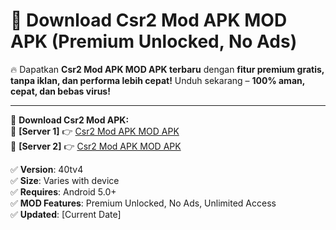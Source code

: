 # 🚀 Download Csr2 Mod APK MOD APK (Premium Unlocked, No Ads)  

🔥 Dapatkan **Csr2 Mod APK MOD APK terbaru** dengan **fitur premium gratis, tanpa iklan, dan performa lebih cepat!** Unduh sekarang – **100% aman, cepat, dan bebas virus!**  

---


🔽 **Download Csr2 Mod APK:**  
🔹 **[Server 1]** 👉 [Csr2 Mod APK MOD APK](https://apkcomod.com?title=Csr2_Mod_APK)  
🔹 **[Server 2]** 👉 [Csr2 Mod APK MOD APK](https://apkcomod.com?title=Csr2_Mod_APK)  


✅ **Version**: 40tv4  
✅ **Size**: Varies with device  
✅ **Requires**: Android 5.0+  
✅ **MOD Features**: Premium Unlocked, No Ads, Unlimited Access  
✅ **Updated**: [Current Date]  